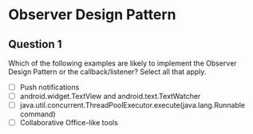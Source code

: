 # Observer Design Pattern

## Question 1
Which of the following examples are likely to implement the Observer Design Pattern or the callback/listener? Select all that apply.
- [ ] Push notifications
- [ ] android.widget.TextView and android.text.TextWatcher
- [ ] java.util.concurrent.ThreadPoolExecutor.execute(java.lang.Runnable command)
- [ ] Collaborative Office-like tools
